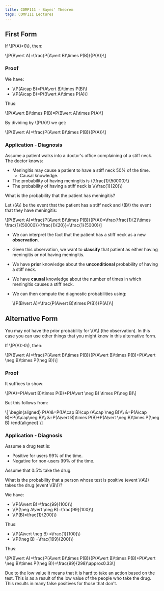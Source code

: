 ```yaml
---
title: COMP111 - Bayes' Theorem
tags: COMP111 Lectures
---
```

## First Form
If \\(P(A)>0\\), then:

\\[P(B\\vert A)=\\frac{P(A\\vert B)\\times P(B)}{P(A)}\\]

### Proof
We have:

* \\(P(A\\cap B)=P(A\\vert B)\\times P(B)\\)
* \\(P(A\\cap B)=P(B\\vert A)\\times P(A)\\)

Thus:

\\[P(A\\vert B)\\times P(B)=P(B\\vert A)\\times P(A)\\]

By dividing by \\(P(A)\\) we get:

\\[P(B\\vert A)=\\frac{P(A\\vert B)\\times P(B)}{P(A)}\\]

### Application - Diagnosis
Assume a patient walks into a doctor's office complaining of a stiff neck. The doctor knows:

* Meningitis may cause a patient to have a stiff neck 50% of the time.
	* Causal knowledge.
* The probability of having meningitis is \\(\\frac{1}{50000}\\)
* The probability of having a stiff neck is \\(\\frac{1}{20}\\)

What is the probability that the patient has meningitis?

Let \\(A\\) be the event that the patient has a stiff neck and \\(B\\) the event that they have meningitis:

\\[P(B\\vert A)=\\frac{P(A\\vert B)\\times P(B)}{P(A)}=\\frac{\\frac{1}{2}\\times \\frac{1}{50000}}{\\frac{1}{20}}=\\frac{1}{5000}\\]

* We can interpret the fact that the patient has a stiff neck as a new **observation**.
* Given this observation, we want to **classify** that patient as either having meningitis or not having meningitis.
* We have **prior** knowledge about the **unconditional** probability of having a stiff neck.
* We have **causal** knowledge about the number of times in which meningitis causes a stiff neck.
* We can then compute the diagnostic probabilities using: 

	\\[P(B\\vert A)=\\frac{P(A\\vert B)\\times P(B)}{P(A)}\\]
	
## Alternative Form
You may not have the prior probability for \\(A\\) (the observation). In this case you can use other things that you might know in this alternative form.

If \\(P(A)>0\\), then:

\\[P(B\\vert A)=\\frac{P(A\\vert B)\\times P(B)}{P(A\\vert B)\\times P(B)+P(A\\vert \\neg B)\\times P(\\neg B)}\\]

### Proof
It suffices to show:

\\[P(A)=P(A\\vert B)\\times P(B)+P(A\\vert \\neg B) \\times P(\\neg B)\\]

But this follows from:

\\[
\\begin{aligned}
P(A)&=P((A\\cap B)\\cup (A\\cap \\neg B))\\\\
&=P(A\\cap B)+P(A\\cap\\neg B)\\\\
&=P(A\\vert B)\\times P(B)+P(A\\vert \\neg B)\\times P(\\neg B)
\\end{aligned}
\\]

### Application - Diagnosis
Assume a drug test is:

* Positive for users 99% of the time.
* Negative for non-users 99% of the time.

Assume that 0.5% take the drug.

What is the probability that a person whose test is positive (event \\(A\\)) takes the drug (event \\(B\\))?

We have:

* \\(P(A\\vert B)=\\frac{99}{100}\\)
* \\(P(\\neg A\\vert \\neg B)=\\frac{99}{100}\\)
* \\(P(B)=\\frac{1}{200}\\)

Thus:

* \\(P(A\\vert \\neg B) =\\frac{1}{100}\\)
* \\(P(\\neg B) =\\frac{199}{200}\\)

Thus:

\\[P(B\\vert A)=\\frac{P(A\\vert B)\\times P(B)}{P(A\\vert B)\\times P(B)+P(A\\vert \\neg B)\\times P(\\neg B)}=\\frac{99}{298}\\approx0.33\\]

Due to the low value it means that it is hard to take an action based on the test. This is as a result of the low value of the people who take the drug. This results in many false positives for those that don't.
